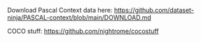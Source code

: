 Download Pascal Context data here: https://github.com/dataset-ninja/PASCAL-context/blob/main/DOWNLOAD.md

COCO stuff: https://github.com/nightrome/cocostuff
